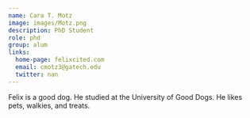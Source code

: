 ```yaml
---
name: Cara T. Motz
image: images/Motz.png
description: PhD Student
role: phd
group: alum
links:
  home-page: felixcited.com
  email: cmotz3@gatech.edu
  twitter: nan
---
```


Felix is a good dog.
He studied at the University of Good Dogs.
He likes pets, walkies, and treats.
